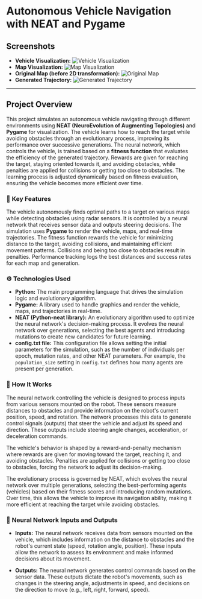 # Autonomous Vehicle Navigation with NEAT and Pygame

## Screenshots
- **Vehicle Visualization:** ![Vehicle Visualization](path_to_image)
- **Map Visualization:** ![Map Visualization](path_to_image)
- **Original Map (before 2D transformation):** ![Original Map](path_to_image)
- **Generated Trajectory:** ![Generated Trajectory](path_to_image)

---

## Project Overview

This project simulates an autonomous vehicle navigating through different environments using **NEAT (NeuroEvolution of Augmenting Topologies)** and **Pygame** for visualization. The vehicle learns how to reach the target while avoiding obstacles through an evolutionary process, improving its performance over successive generations. The neural network, which controls the vehicle, is trained based on a **fitness function** that evaluates the efficiency of the generated trajectory. Rewards are given for reaching the target, staying oriented towards it, and avoiding obstacles, while penalties are applied for collisions or getting too close to obstacles. The learning process is adjusted dynamically based on fitness evaluation, ensuring the vehicle becomes more efficient over time.

### 🚗 **Key Features**
The vehicle autonomously finds optimal paths to a target on various maps while detecting obstacles using radar sensors. It is controlled by a neural network that receives sensor data and outputs steering decisions. The simulation uses **Pygame** to render the vehicle, maps, and real-time trajectories. The fitness function rewards the vehicle for minimizing distance to the target, avoiding collisions, and maintaining efficient movement patterns. Collisions and being too close to obstacles result in penalties. Performance tracking logs the best distances and success rates for each map and generation.

### ⚙️ **Technologies Used**
- **Python:** The main programming language that drives the simulation logic and evolutionary algorithm.
- **Pygame:** A library used to handle graphics and render the vehicle, maps, and trajectories in real-time.
- **NEAT (Python-neat library):** An evolutionary algorithm used to optimize the neural network's decision-making process. It evolves the neural network over generations, selecting the best agents and introducing mutations to create new candidates for future learning.
- **config.txt file:** This configuration file allows setting the initial parameters for the simulation, such as the number of individuals per epoch, mutation rates, and other NEAT parameters. For example, the `population_size` setting in `config.txt` defines how many agents are present per generation.

### 🧠 **How It Works**
The neural network controlling the vehicle is designed to process inputs from various sensors mounted on the robot. These sensors measure distances to obstacles and provide information on the robot's current position, speed, and rotation. The network processes this data to generate control signals (outputs) that steer the vehicle and adjust its speed and direction. These outputs include steering angle changes, acceleration, or deceleration commands. 

The vehicle's behavior is shaped by a reward-and-penalty mechanism where rewards are given for moving toward the target, reaching it, and avoiding obstacles. Penalties are applied for collisions or getting too close to obstacles, forcing the network to adjust its decision-making. 

The evolutionary process is governed by NEAT, which evolves the neural network over multiple generations, selecting the best-performing agents (vehicles) based on their fitness scores and introducing random mutations. Over time, this allows the vehicle to improve its navigation ability, making it more efficient at reaching the target while avoiding obstacles.

### 🧠 **Neural Network Inputs and Outputs**
- **Inputs:** The neural network receives data from sensors mounted on the vehicle, which includes information on the distance to obstacles and the robot's current state (speed, rotation angle, position). These inputs allow the network to assess its environment and make informed decisions about its movement.
  
- **Outputs:** The neural network generates control commands based on the sensor data. These outputs dictate the robot's movements, such as changes in the steering angle, adjustments in speed, and decisions on the direction to move (e.g., left, right, forward, speed).
